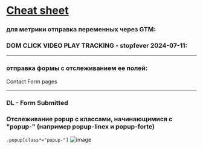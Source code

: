 # [Cheat sheet]([https://www.example.com](https://www.markdownguide.org/cheat-sheet/))  

### для метрики отправка переменных через GTM: 

<script>
// Получаем значения переменных из GTM
var pagePath = '{{Page Path}}'; // Переменная GTM
var cleanRating = '{{cjs - clean rating}}'; // Переменная GTM

// Создаем объект параметров для Яндекс Метрики
window.yaParams = {
Рейтинг статей: {}
};

// Динамически добавляем значения переменных
window.yaParams["Рейтинг статей"][pagePath] = [
cleanRating
];

// Отправляем данные в Яндекс Метрику
ym(96865152, 'params', window.yaParams || {});
</script>



### DOM CLICK VIDEO PLAY TRACKING - stopfever 2024-07-11:
<script>
function addClickEventListeners() {
document.querySelectorAll('[id^="play_"]').forEach(function(playButton) {
playButton.addEventListener('click', function(e) {
console.log("gtm_js_debug = Play button clicked:", playButton);
var playId = playButton.getAttribute('id');
dataLayer.push({
event': 'video_play',
eventCategory': 'Video',
click_video': playId
});
console.log("gtm_js_debug = DataLayer event pushed", {
event': 'video_play',
eventCategory': 'Video',
click_video': playId
});
});
});
}

// Запуск функции после загрузки DOM
addClickEventListeners();
</script>
---

### отправка формы с отслеживанием ее полей:
Contact Form pages
<script>
document.querySelectorAll('form').forEach(function(form) {
console.log("gtm_js_debug = Form found");

form.addEventListener('submit', function(event) {
console.log("gtm_js_debug = Form submit event triggered");

// get form values
var email = form.querySelector('#email-yui_3_17_2_1_1550475430662_7366-field') ? form.querySelector('#email-yui_3_17_2_1_1550475430662_7366-field').value : '';
var nameField1 = form.querySelector('#text-yui_3_17_2_1_1551402143999_115623-field');
var nameField2 = form.querySelector('#text-yui_3_17_2_1_1550549034643_750405-field');
var name = nameField1 ? nameField1.value : (nameField2 ? nameField2.value : '');
var formId = form.getAttribute('id') || 'undefined';

console.log("gtm_js_debug = Email: " + email);
console.log("gtm_js_debug = Name: " + name);
console.log("gtm_js_debug = Form ID: " + formId);

// save values to sessionStorage
sessionStorage.setItem('formEmail', email);
sessionStorage.setItem('formName', name);
sessionStorage.setItem('formId', formId);


// save values to GTM
window.dataLayer = window.dataLayer || [];
window.dataLayer.push({
event': 'form_send_click',
formEmail': email,
formName': name,
formId': formId
});

});
});
</script>
---

### DL - Form Submitted
<script>
console.log("gtm_js_debug = Thank You page loaded");

// Извлеките данные из sessionStorage
var formEmail = sessionStorage.getItem('formEmail');
var formName = sessionStorage.getItem('formName');
var formId = sessionStorage.getItem('formId');

console.log("gtm_js_debug = Retrieved formEmail from sessionStorage: " + formEmail);
console.log("gtm_js_debug = Retrieved formName from sessionStorage: " + formName);
console.log("gtm_js_debug = Retrieved formId from sessionStorage: " + formId);
---
// Отправьте данные в GTM
window.dataLayer = window.dataLayer || [];
window.dataLayer.push({
event': 'form_sent_successfully',
formEmail': formEmail,
formName': formName,
formId': formId
});

  ---
console.log("gtm_js_debug = DataLayer event pushed on Thank You page", {
event': 'form_sent_successfully',
formEmail': formEmail,
formName': formName,
formId': formId
});
</script>

### Отслеживание popup с классами, начинающимися с **"popup-"** (например popup-linex и popup-forte)
`.popup[class*="popup-"]`
![image](https://github.com/user-attachments/assets/0483332b-cb44-4978-ba06-80328694fc37)



